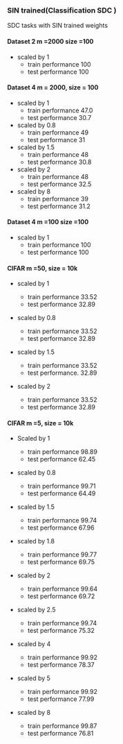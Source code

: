 ### SIN trained(Classification SDC )

SDC tasks with SIN trained weights
#### Dataset 2 m =2000 size =100
- scaled by 1
   - train performance 100
   - test performance 100

#### Dataset 4 m = 2000, size = 100 
- scaled by 1
   - train performance 47.0
   - test performance 30.7
- scaled by 0.8
    - train performance 49
    - test performance 31
- scaled by 1.5
    - train performance 48
    - test performance   30.8
- scaled by 2
    - train performance 48
    - test performance 32.5
- scaled by 8
    - train performance 39
    - test performance 31.2
#### Dataset 4 m =100 size =100
   - scaled by 1
      - train performance 100
      - test performance 100

#### CIFAR m =50, size = 10k 
- scaled by 1
   - train performance 33.52
   - test performance 32.89

- scaled by 0.8
  - train performance 33.52 
  - test performance  32.89

- scaled by  1.5
  - train performance 33.52
  - test performance. 32.89

- scaled by 2
  - train performance 33.52
  - test performance 32.89





#### CIFAR m =5, size = 10k 
- Scaled by 1
   - train performance 98.89
   - test performance 62.45

- scaled by 0.8
   - train performance 99.71
   - test performance 64.49

- scaled by 1.5
   - train performance 99.74
   - test performance 67.96

 - scaled by 1.8
   - train performance 99.77
   - test performance 69.75

 - scaled by 2
   - train performance 99.64
   - test performance 69.72

- scaled by 2.5
   - train performance 99.74
   - test performance 75.32
 
- scaled by 4
   - train performance 99.92
   - test performance 78.37

- scaled by 5
   - train performance 99.92
   - test performance 77.99
 
  
- scaled by 8
   - train performance 99.87
   - test performance 76.81
  



